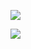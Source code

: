 ![](https://moonstarimg.oss-cn-hangzhou.aliyuncs.com/img/OpenCV.png)







![](https://moonstarimg.oss-cn-hangzhou.aliyuncs.com/img/s16.jpg)
